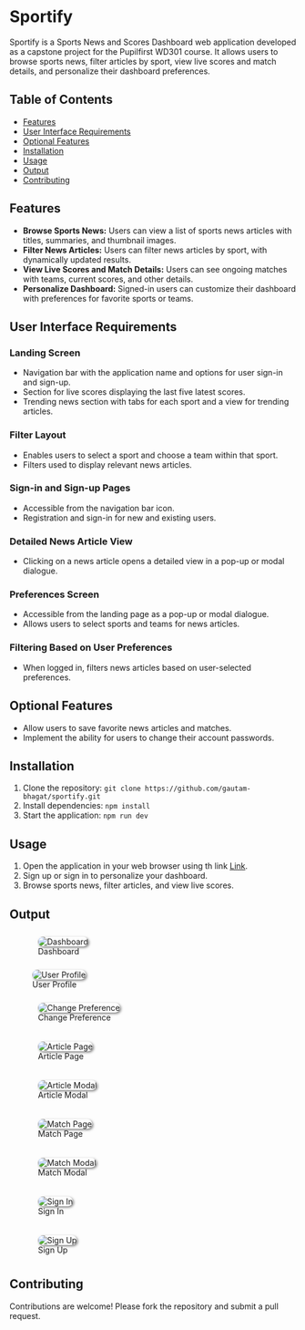 # Sportify

Sportify is a Sports News and Scores Dashboard web application developed as a capstone project for the Pupilfirst WD301 course. It allows users to browse sports news, filter articles by sport, view live scores and match details, and personalize their dashboard preferences.

## Table of Contents

- [Features](#features)
- [User Interface Requirements](#user-interface-requirements)
- [Optional Features](#optional-features)
- [Installation](#installation)
- [Usage](#usage)
- [Output](#output)
- [Contributing](#contributing)

## Features

- <b>Browse Sports News:</b> Users can view a list of sports news articles with titles, summaries, and thumbnail images.
- <b>Filter News Articles:</b> Users can filter news articles by sport, with dynamically updated results.
- <b>View Live Scores and Match Details:</b> Users can see ongoing matches with teams, current scores, and other details.
- <b>Personalize Dashboard:</b> Signed-in users can customize their dashboard with preferences for favorite sports or teams.

## User Interface Requirements

### Landing Screen

- Navigation bar with the application name and options for user sign-in and sign-up.
- Section for live scores displaying the last five latest scores.
- Trending news section with tabs for each sport and a view for trending articles.

### Filter Layout

- Enables users to select a sport and choose a team within that sport.
- Filters used to display relevant news articles.

### Sign-in and Sign-up Pages

- Accessible from the navigation bar icon.
- Registration and sign-in for new and existing users.

### Detailed News Article View

- Clicking on a news article opens a detailed view in a pop-up or modal dialogue.

### Preferences Screen

- Accessible from the landing page as a pop-up or modal dialogue.
- Allows users to select sports and teams for news articles.

### Filtering Based on User Preferences

- When logged in, filters news articles based on user-selected preferences.

## Optional Features

- Allow users to save favorite news articles and matches.
- Implement the ability for users to change their account passwords.

## Installation

1. Clone the repository: `git clone https://github.com/gautam-bhagat/sportify.git`
2. Install dependencies: `npm install`
3. Start the application: `npm run dev`

## Usage

1. Open the application in your web browser using th link [Link](https://sportify-gb.vercel.app/).
2. Sign up or sign in to personalize your dashboard.
3. Browse sports news, filter articles, and view live scores.

## Output

<figure style="margin-bottom:10px ;padding:10px">
  <img src="output/dashboard.png" alt="Dashboard" style="box-shadow: 2px 2px 4px rgba(0, 0, 0, 0.5); border: 0px solid black; border-radius: 10px">
  <figcaption>Dashboard</figcaption>
</figure>
<figure>
  <img src="output/userprofile.png" alt="User Profile" style="box-shadow: 2px 2px 4px rgba(0, 0, 0, 0.5); border: 0px solid black; border-radius: 10px">
  <figcaption>User Profile</figcaption>
</figure>


<figure style="margin-bottom:10px ;padding:10px">
  <img src="output/changepreference.png" alt="Change Preference" style="box-shadow: 2px 2px 4px rgba(0, 0, 0, 0.5); border: 0px solid black; border-radius: 10px">
  <figcaption>Change Preference</figcaption>
</figure>

<figure style="margin-bottom:10px ;padding:10px">
  <img src="output/articlepage.png" alt="Article Page" style="box-shadow: 2px 2px 4px rgba(0, 0, 0, 0.5); border: 0px solid black; border-radius: 10px">
  <figcaption>Article Page</figcaption>
</figure>

<figure style="margin-bottom:10px ;padding:10px">
  <img src="output/articlemodal.png" alt="Article Modal" style="box-shadow: 2px 2px 4px rgba(0, 0, 0, 0.5); border: 0px solid black; border-radius: 10px">
  <figcaption>Article Modal</figcaption>
</figure>



<figure style="margin-bottom:10px ;padding:10px">
  <img src="output/matchpage.png" alt="Match Page" style="box-shadow: 2px 2px 4px rgba(0, 0, 0, 0.5); border: 0px solid black; border-radius: 10px">
  <figcaption>Match Page</figcaption>
</figure>

<figure style="margin-bottom:10px ;padding:10px">
  <img src="output/matchmodal.png" alt="Match Modal" style="box-shadow: 2px 2px 4px rgba(0, 0, 0, 0.5); border: 0px solid black; border-radius: 10px">
  <figcaption>Match Modal</figcaption>
</figure>



<figure style="margin-bottom:10px ;padding:10px">
  <img src="output/signin.png" alt="Sign In" style="box-shadow: 2px 2px 4px rgba(0, 0, 0, 0.5); border: 0px solid black; border-radius: 10px">
  <figcaption>Sign In</figcaption>
</figure>

<figure style="margin-bottom:10px ;padding:10px">
  <img src="output/signup.png" alt="Sign Up" style="box-shadow: 2px 2px 4px rgba(0, 0, 0, 0.5); border: 0px solid black; border-radius: 10px">
  <figcaption>Sign Up</figcaption>
</figure>


## Contributing

Contributions are welcome! Please fork the repository and submit a pull request.
